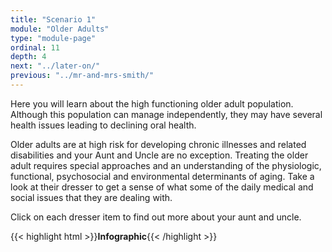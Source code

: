 ```yaml
---
title: "Scenario 1"
module: "Older Adults"
type: "module-page"
ordinal: 11
depth: 4
next: "../later-on/"
previous: "../mr-and-mrs-smith/"
---
```

<form method="post" action="."><div class="pageblock"><p>Here you will learn about the high functioning older adult population. Although this population can manage independently, they may have several health issues leading to declining oral health.  </p>
<p>Older adults are at high risk for developing chronic illnesses and related disabilities and your Aunt and Uncle are no exception. Treating the older adult requires special approaches and an understanding of the physiologic, functional, psychosocial and environmental determinants of aging. Take a look at their dresser to get a sense of what some of the daily medical and social issues that they are dealing with.</p>
<p>Click on each dresser item to find out more about your aunt and uncle. </p>
</div>{{< highlight html >}}<b>Infographic</b>{{< /highlight >}}</form>